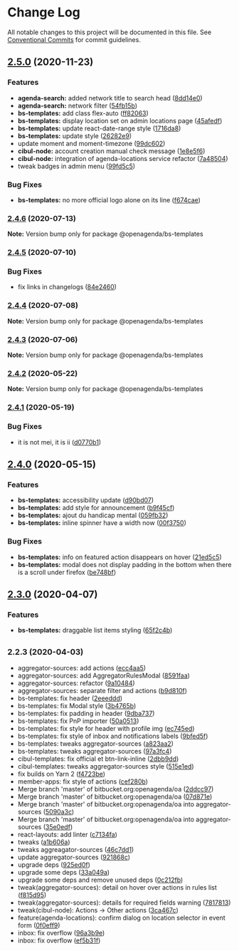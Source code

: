 # Change Log

All notable changes to this project will be documented in this file.
See [Conventional Commits](https://conventionalcommits.org) for commit guidelines.

## [2.5.0](https://github.com/OpenAgenda/oa/compare/@openagenda/bs-templates@2.4.6...@openagenda/bs-templates@2.5.0) (2020-11-23)


### Features

* **agenda-search:** added network title to search head ([8dd14e0](https://github.com/OpenAgenda/oa/commit/8dd14e0a2a699737d510d019c48e38893561ef23))
* **agenda-search:** network filter ([54fb15b](https://github.com/OpenAgenda/oa/commit/54fb15b2aa41a7d88e237fd30b8ae2eb9fd8614a))
* **bs-templates:** add class flex-auto ([ff82063](https://github.com/OpenAgenda/oa/commit/ff82063b50e2c309130a437490ff4ed9c4e3b7dd))
* **bs-templates:** display location set on admin locations page ([45afedf](https://github.com/OpenAgenda/oa/commit/45afedfd6e7f81224a53c927455721321c3bb896))
* **bs-templates:** update react-date-range style ([1716da8](https://github.com/OpenAgenda/oa/commit/1716da8d4898a27c9e2e501e059bf3aa23b98219))
* **bs-templates:** update style ([26282e9](https://github.com/OpenAgenda/oa/commit/26282e99e55237b1322c502be294c04ec3b749f1))
* update moment and moment-timezone ([99dc602](https://github.com/OpenAgenda/oa/commit/99dc602a8f374a3a2d40c2c7d47908b602dfd878))
* **cibul-node:** account creation manual check message ([1e8e5f6](https://github.com/OpenAgenda/oa/commit/1e8e5f631981c8ad2ab49270610225483e85479d))
* **cibul-node:** integration of agenda-locations service refactor ([7a48504](https://github.com/OpenAgenda/oa/commit/7a4850472fa20ef13c51040ee0c383824ecb24d7))
* tweak badges in admin menu ([99fd5c5](https://github.com/OpenAgenda/oa/commit/99fd5c5e93396832ecbcbe4435220e3f323cffed))


### Bug Fixes

* **bs-templates:** no more official logo alone on its line ([f674cae](https://github.com/OpenAgenda/oa/commit/f674cae1062f6655f63439a9089c69191905900c))



### [2.4.6](https://github.com/OpenAgenda/oa/compare/@openagenda/bs-templates@2.4.5...@openagenda/bs-templates@2.4.6) (2020-07-13)

**Note:** Version bump only for package @openagenda/bs-templates





### [2.4.5](https://github.com/OpenAgenda/oa/compare/@openagenda/bs-templates@2.4.4...@openagenda/bs-templates@2.4.5) (2020-07-10)


### Bug Fixes

* fix links in changelogs ([84e2460](https://github.com/OpenAgenda/oa/commit/84e24609981f4ee3bb9e34ef52109d74abe97a62))



### [2.4.4](https://github.com/OpenAgenda/oa/compare/@openagenda/bs-templates@2.4.3...@openagenda/bs-templates@2.4.4) (2020-07-08)

**Note:** Version bump only for package @openagenda/bs-templates





### [2.4.3](https://github.com/OpenAgenda/oa/compare/@openagenda/bs-templates@2.4.2...@openagenda/bs-templates@2.4.3) (2020-07-06)

**Note:** Version bump only for package @openagenda/bs-templates





### [2.4.2](https://github.com/OpenAgenda/oa/compare/@openagenda/bs-templates@2.4.1...@openagenda/bs-templates@2.4.2) (2020-05-22)

**Note:** Version bump only for package @openagenda/bs-templates





### [2.4.1](https://github.com/OpenAgenda/oa/compare/@openagenda/bs-templates@2.4.0...@openagenda/bs-templates@2.4.1) (2020-05-19)


### Bug Fixes

* it is not mei, it is ii ([d0770b1](https://github.com/OpenAgenda/oa/commit/d0770b1fe6488d4050360b9db2c698c85b02eb85))



## [2.4.0](https://github.com/OpenAgenda/oa/compare/@openagenda/bs-templates@2.3.0...@openagenda/bs-templates@2.4.0) (2020-05-15)


### Features

* **bs-templates:** accessibility update ([d90bd07](https://github.com/OpenAgenda/oa/commit/d90bd0783c3c9c4062ba904b808234ce92298e1c))
* **bs-templates:** add style for announcement ([b9f45cf](https://github.com/OpenAgenda/oa/commit/b9f45cf9c4166695d35e33711fc3b36da32a2f3d))
* **bs-templates:** ajout du handicap mental ([059fb32](https://github.com/OpenAgenda/oa/commit/059fb3207ef26797543263be4d5b065e5a580e4f))
* **bs-templates:** inline spinner have a width now ([00f3750](https://github.com/OpenAgenda/oa/commit/00f37503e0c1c02fc1af80127e1aa9cf0f73cab1))


### Bug Fixes

* **bs-templates:** info on featured action disappears on hover ([21ed5c5](https://github.com/OpenAgenda/oa/commit/21ed5c51f7f2bd82c44a6ede308e3a1c66f14c43))
* **bs-templates:** modal does not display padding in the bottom when there is a scroll under firefox ([be748bf](https://github.com/OpenAgenda/oa/commit/be748bf998b3c73786efb279a45aff2d6d58cd9e))



## [2.3.0](https://github.com/OpenAgenda/oa/compare/@openagenda/bs-templates@2.2.3...@openagenda/bs-templates@2.3.0) (2020-04-07)


### Features

* **bs-templates:** draggable list items styling ([65f2c4b](https://github.com/OpenAgenda/oa/commit/65f2c4b041d8f3a53a757793d852d205b1c4ad26))



## <small>2.2.3 (2020-04-03)</small>

* aggregator-sources: add actions ([ecc4aa5](https://github.com/OpenAgenda/oa/commit/ecc4aa5))
* aggregator-sources: add AggregatorRulesModal ([8591faa](https://github.com/OpenAgenda/oa/commit/8591faa))
* aggregator-sources: refactor ([9a10484](https://github.com/OpenAgenda/oa/commit/9a10484))
* aggregator-sources: separate filter and actions ([b9d810f](https://github.com/OpenAgenda/oa/commit/b9d810f))
* bs-templates: fix header ([2eeeddd](https://github.com/OpenAgenda/oa/commit/2eeeddd))
* bs-templates: fix Modal style ([3b4765b](https://github.com/OpenAgenda/oa/commit/3b4765b))
* bs-templates: fix padding in header ([9dba737](https://github.com/OpenAgenda/oa/commit/9dba737))
* bs-templates: fix PnP importer ([50a0513](https://github.com/OpenAgenda/oa/commit/50a0513))
* bs-templates: fix style for header with profile img ([ec745ed](https://github.com/OpenAgenda/oa/commit/ec745ed))
* bs-templates: fix style of inbox and notifications labels ([9bfed5f](https://github.com/OpenAgenda/oa/commit/9bfed5f))
* bs-templates: tweaks aggregator-sources ([a823aa2](https://github.com/OpenAgenda/oa/commit/a823aa2))
* bs-templates: tweaks aggregator-sources ([97a3fc4](https://github.com/OpenAgenda/oa/commit/97a3fc4))
* cibul-templates: fix official et btn-link-inline ([2dbb9dd](https://github.com/OpenAgenda/oa/commit/2dbb9dd))
* cibul-templates: tweaks aggregator-sources style ([515e1ed](https://github.com/OpenAgenda/oa/commit/515e1ed))
* fix builds on Yarn 2 ([f4723be](https://github.com/OpenAgenda/oa/commit/f4723be))
* member-apps: fix style of actions ([cef280b](https://github.com/OpenAgenda/oa/commit/cef280b))
* Merge branch 'master' of bitbucket.org:openagenda/oa ([2ddcc97](https://github.com/OpenAgenda/oa/commit/2ddcc97))
* Merge branch 'master' of bitbucket.org:openagenda/oa ([07d871e](https://github.com/OpenAgenda/oa/commit/07d871e))
* Merge branch 'master' of bitbucket.org:openagenda/oa into aggregator-sources ([5090a3c](https://github.com/OpenAgenda/oa/commit/5090a3c))
* Merge branch 'master' of bitbucket.org:openagenda/oa into aggregator-sources ([35e0edf](https://github.com/OpenAgenda/oa/commit/35e0edf))
* react-layouts: add linter ([c7134fa](https://github.com/OpenAgenda/oa/commit/c7134fa))
* tweaks ([a1b606a](https://github.com/OpenAgenda/oa/commit/a1b606a))
* tweaks aggreagator-sources ([46c7dd1](https://github.com/OpenAgenda/oa/commit/46c7dd1))
* update aggregator-sources ([921868c](https://github.com/OpenAgenda/oa/commit/921868c))
* upgrade deps ([925ed0f](https://github.com/OpenAgenda/oa/commit/925ed0f))
* upgrade some deps ([33a049a](https://github.com/OpenAgenda/oa/commit/33a049a))
* upgrade some deps and remove unused deps ([0c212fb](https://github.com/OpenAgenda/oa/commit/0c212fb))
* tweak(aggregator-sources): detail on hover over actions in rules list ([f815d95](https://github.com/OpenAgenda/oa/commit/f815d95))
* tweak(aggregator-sources): details for required fields warning ([7817813](https://github.com/OpenAgenda/oa/commit/7817813))
* tweak(cibul-node): Actions -> Other actions ([3ca467c](https://github.com/OpenAgenda/oa/commit/3ca467c))
* feature(agenda-locations): confirm dialog on location selector in event form ([0f0eff9](https://github.com/OpenAgenda/oa/commit/0f0eff9))
* inbox: fix overflow ([96a3b9e](https://github.com/OpenAgenda/oa/commit/96a3b9e))
* inbox: fix overflow ([ef5b31f](https://github.com/OpenAgenda/oa/commit/ef5b31f))
